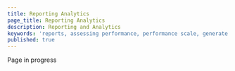```yaml
---
title: Reporting Analytics
page_title: Reporting Analytics
description: Reporting and Analytics
keywords: 'reports, assessing performance, performance scale, generate reports'
published: true
---
```


Page in progress
